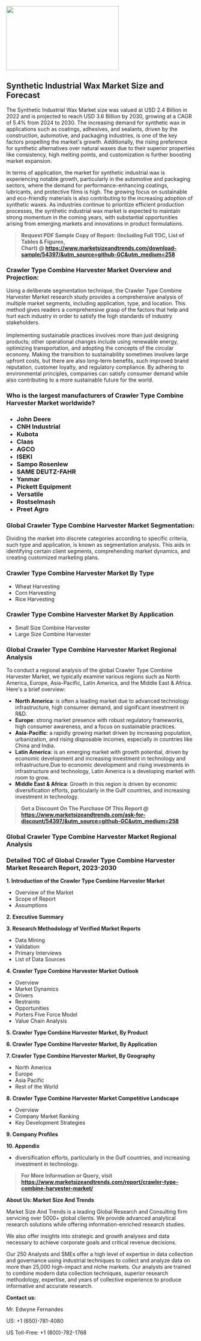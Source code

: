 <p><img class="alignnone size-medium wp-image-20088" src="https://ffe5etoiles.com/wp-content/uploads/2024/12/MST1-300x171.png" alt="" width="300" height="171" /></p><h2>Synthetic Industrial Wax Market Size and Forecast</h2><p>The Synthetic Industrial Wax Market size was valued at USD 2.4 Billion in 2022 and is projected to reach USD 3.6 Billion by 2030, growing at a CAGR of 5.4% from 2024 to 2030. The increasing demand for synthetic wax in applications such as coatings, adhesives, and sealants, driven by the construction, automotive, and packaging industries, is one of the key factors propelling the market's growth. Additionally, the rising preference for synthetic alternatives over natural waxes due to their superior properties like consistency, high melting points, and customization is further boosting market expansion.</p><p>In terms of application, the market for synthetic industrial wax is experiencing notable growth, particularly in the automotive and packaging sectors, where the demand for performance-enhancing coatings, lubricants, and protective films is high. The growing focus on sustainable and eco-friendly materials is also contributing to the increasing adoption of synthetic waxes. As industries continue to prioritize efficient production processes, the synthetic industrial wax market is expected to maintain strong momentum in the coming years, with substantial opportunities arising from emerging markets and innovations in product formulations.</p></p><blockquote id="" class=""><strong>Request PDF Sample Copy of Report: (Including Full TOC, List of Tables &amp; Figures, Chart)&nbsp;@&nbsp;<strong><a href="https://www.marketsizeandtrends.com/download-sample/54397/&utm_source=github-GC&utm_medium=258" target="_blank">https://www.marketsizeandtrends.com/download-sample/54397/&utm_source=github-GC&utm_medium=258</a></strong></strong></blockquote><h3 id="" class="">Crawler Type Combine Harvester Market&nbsp;Overview and Projection:</h3><p id="" class="">Using a deliberate segmentation technique, the Crawler Type Combine Harvester Market research study provides a comprehensive analysis of multiple market segments, including application, type, and location. This method gives readers a comprehensive grasp of the factors that help and hurt each industry in order to satisfy the high standards of industry stakeholders. <br /> <br />Implementing sustainable practices involves more than just designing products; other operational changes include using renewable energy, optimizing transportation, and adopting the concepts of the circular economy. Making the transition to sustainability sometimes involves large upfront costs, but there are also long-term benefits, such improved brand reputation, customer loyalty, and regulatory compliance. By adhering to environmental principles, companies can satisfy consumer demand while also contributing to a more sustainable future for the world.</p><h3 id="" class="">Who is the largest manufacturers of&nbsp;Crawler Type Combine Harvester Market worldwide?</h3><h3 class=""><p><ul><li>John Deere </li><li> CNH Industrial </li><li> Kubota </li><li> Claas </li><li> AGCO </li><li> ISEKI </li><li> Sampo Rosenlew </li><li> SAME DEUTZ-FAHR </li><li> Yanmar </li><li> Pickett Equipment </li><li> Versatile </li><li> Rostselmash </li><li> Preet Agro</li></ul></p></h3><h3 id="" class="">Global&nbsp;Crawler Type Combine Harvester Market Segmentation:</h3><p id="" class="">Dividing the market into discrete categories according to specific criteria, such type and application, is known as segmentation analysis. This aids in identifying certain client segments, comprehending market dynamics, and creating customized marketing plans.</p><h3 id="" class="">Crawler Type Combine Harvester Market&nbsp;By Type</h3><p><p><ul><li>Wheat Harvesting</li><li> Corn Harvesting</li><li> Rice Harvesting</p></li></ul></p></p><h3 id="" class="">Crawler Type Combine Harvester Market&nbsp;By Application</h3><p class=""><p><ul><li>Small Size Combine Harvester</li><li> Large Size Combine Harvester</li></ul></p></p><h3 id="" class="">Global Crawler Type Combine Harvester Market Regional Analysis</h3><p id="" class="">To conduct a regional analysis of the global Crawler Type Combine Harvester Market, we typically examine various regions such as North America, Europe, Asia-Pacific, Latin America, and the Middle East &amp; Africa. Here's a brief overview:</p><ul><li><strong>North America</strong>: is often a leading market due to advanced technology infrastructure, high consumer demand, and significant investment in R&amp;D.</li><li><strong>Europe</strong>: strong market presence with robust regulatory frameworks, high consumer awareness, and a focus on sustainable practices.</li><li><strong>Asia-Pacific</strong>: a rapidly growing market driven by increasing population, urbanization, and rising disposable incomes, especially in countries like China and India.</li><li><strong>Latin America</strong>: is an emerging market with growth potential, driven by economic development and increasing investment in technology and infrastructure.Due to economic development and rising investments in infrastructure and technology, Latin America is a developing market with room to grow.</li><li><strong>Middle East &amp; Africa</strong>: Growth in this region is driven by economic diversification efforts, particularly in the Gulf countries, and increasing investment in technology.</li></ul><blockquote id="" class=""><strong>Get a Discount On The Purchase Of This Report @ <strong><a href="https://www.marketsizeandtrends.com/ask-for-discount/54397/&utm_source=github-GC&utm_medium=258" target="_blank">https://www.marketsizeandtrends.com/ask-for-discount/54397/&utm_source=github-GC&utm_medium=258</a></strong></strong></blockquote><h3 id="" class="">Global Crawler Type Combine Harvester Market Regional Analysis</h3><h3 id="" class="">Detailed TOC of Global Crawler Type Combine Harvester Market Research Report, 2023-2030</h3><p id="" class=""><strong>1. Introduction of the Crawler Type Combine Harvester Market</strong></p><ul><li>Overview of the Market</li><li>Scope of Report</li><li>Assumptions</li></ul><p id="" class=""><strong>2. Executive Summary</strong></p><p id="" class=""><strong>3. Research Methodology of Verified Market Reports</strong></p><ul><li>Data Mining</li><li>Validation</li><li>Primary Interviews</li><li>List of Data Sources</li></ul><p id="" class=""><strong>4. Crawler Type Combine Harvester Market Outlook</strong></p><ul><li>Overview</li><li>Market Dynamics</li><li>Drivers</li><li>Restraints</li><li>Opportunities</li><li>Porters Five Force Model</li><li>Value Chain Analysis</li></ul><p id="" class=""><strong>5. Crawler Type Combine Harvester Market, By Product</strong></p><p id="" class=""><strong>6. Crawler Type Combine Harvester Market, By Application</strong></p><p id="" class=""><strong>7. Crawler Type Combine Harvester Market, By Geography</strong></p><ul><li>North America</li><li>Europe</li><li>Asia Pacific</li><li>Rest of the World</li></ul><p id="" class=""><strong>8. Crawler Type Combine Harvester Market Competitive Landscape</strong></p><ul><li>Overview</li><li>Company Market Ranking</li><li>Key Development Strategies</li></ul><p id="" class=""><strong>9. Company Profiles</strong></p><p id="" class=""><strong>10. Appendix</strong></p><ul><li>diversification efforts, particularly in the Gulf countries, and increasing investment in technology.</li></ul><blockquote id="" class=""><strong>For More Information or Query, visit <strong><strong><a href="https://www.marketsizeandtrends.com/report/crawler-type-combine-harvester-market/" target="_blank">https://www.marketsizeandtrends.com/report/crawler-type-combine-harvester-market/</a></strong></strong></strong></blockquote><p id="" class=""><strong>About Us: Market Size And Trends</strong></p><p id="" class="">Market Size And Trends is a leading Global Research and Consulting firm servicing over 5000+ global clients. We provide advanced analytical research solutions while offering information-enriched research studies.</p><p id="" class="">We also offer insights into strategic and growth analyses and data necessary to achieve corporate goals and critical revenue decisions.</p><p id="" class="">Our 250 Analysts and SMEs offer a high level of expertise in data collection and governance using industrial techniques to collect and analyze data on more than 25,000 high-impact and niche markets. Our analysts are trained to combine modern data collection techniques, superior research methodology, expertise, and years of collective experience to produce informative and accurate research.</p><p id="" class=""><strong>Contact us:</strong></p><p id="" class="">Mr. Edwyne Fernandes</p><p id="" class="">US: +1 (650)-781-4080</p><p id="" class="">US Toll-Free: +1 (800)-782-1768</p>

